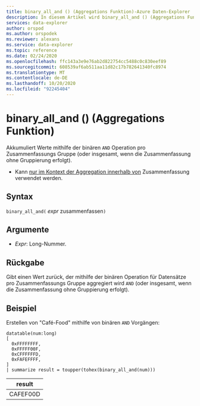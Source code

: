 ```yaml
---
title: binary_all_and () (Aggregations Funktion)-Azure Daten-Explorer
description: In diesem Artikel wird binary_all_and () (Aggregations Funktion) in Azure Daten-Explorer beschrieben.
services: data-explorer
author: orspod
ms.author: orspodek
ms.reviewer: alexans
ms.service: data-explorer
ms.topic: reference
ms.date: 02/24/2020
ms.openlocfilehash: ffc143a3e9e76ab2d822754cc5488c0c830eef89
ms.sourcegitcommit: 608539af6ab511aa11d82c17b782641340fc8974
ms.translationtype: MT
ms.contentlocale: de-DE
ms.lasthandoff: 10/20/2020
ms.locfileid: "92245404"
---
```

# <a name="binary_all_and-aggregation-function"></a>binary_all_and () (Aggregations Funktion)

Akkumuliert Werte mithilfe der binären `AND` Operation pro Zusammenfassungs Gruppe (oder insgesamt, wenn die Zusammenfassung ohne Gruppierung erfolgt).

* Kann [nur im Kontext der Aggregation innerhalb von](summarizeoperator.md) Zusammenfassung verwendet werden.

## <a name="syntax"></a>Syntax

`binary_all_and(` *expr* zusammenfassen`)`

## <a name="arguments"></a>Argumente

* *Expr*: Long-Nummer.

## <a name="returns"></a>Rückgabe

Gibt einen Wert zurück, der mithilfe der binären Operation für Datensätze pro Zusammenfassungs Gruppe aggregiert wird `AND` (oder insgesamt, wenn die Zusammenfassung ohne Gruppierung erfolgt).

## <a name="example"></a>Beispiel

Erstellen von "Café-Food" mithilfe von binären `AND` Vorgängen:

<!-- csl: https://help.kusto.windows.net/Samples -->
```kusto
datatable(num:long)
[
  0xFFFFFFFF, 
  0xFFFFF00F,
  0xCFFFFFFD,
  0xFAFEFFFF,
]
| summarize result = toupper(tohex(binary_all_and(num)))
```

|result|
|---|
|CAFEF00D|

